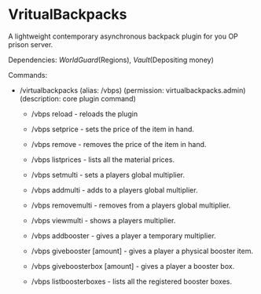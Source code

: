 # VritualBackpacks
A lightweight contemporary asynchronous backpack plugin for you OP prison server.

Dependencies: _WorldGuard_(Regions), _Vault_(Depositing money)

Commands:
- /virtualbackpacks (alias: /vbps) (permission: virtualbackpacks.admin) (description: core plugin command)
    * /vbps reload - reloads the plugin
    * /vbps setprice <price> - sets the price of the item in hand.
    * /vbps remove - removes the price of the item in hand.
    * /vbps listprices - lists all the material prices.
  
    * /vbps setmulti <player> <multi> - sets a players global multiplier.
    * /vbps addmulti <player> <multi> - adds to a players global multiplier.
    * /vbps removemulti <player> <multi> - removes from a players global multiplier.
    * /vbps viewmulti <player> - shows a players multiplier.
  
    * /vbps addbooster <player> <multi> <duration> <time-unit> - gives a player a temporary multiplier.
    * /vbps givebooster <player> <multi> <duration> [amount] - gives a player a physical booster item.
    * /vbps giveboosterbox <player> <box> [amount] - gives a player a booster box.
    * /vbps listboosterboxes - lists all the registered booster boxes.
